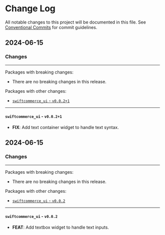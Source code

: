 # Change Log

All notable changes to this project will be documented in this file.
See [Conventional Commits](https://conventionalcommits.org) for commit guidelines.

## 2024-06-15

### Changes

---

Packages with breaking changes:

 - There are no breaking changes in this release.

Packages with other changes:

 - [`swiftcommerce_ui` - `v0.0.2+1`](#swiftcommerce_ui---v0021)

---

#### `swiftcommerce_ui` - `v0.0.2+1`

 - **FIX**: Add text container widget to handle text syntax.


## 2024-06-15

### Changes

---

Packages with breaking changes:

 - There are no breaking changes in this release.

Packages with other changes:

 - [`swiftcommerce_ui` - `v0.0.2`](#swiftcommerce_ui---v002)

---

#### `swiftcommerce_ui` - `v0.0.2`

 - **FEAT**: Add textbox widget to handle text inputs.

